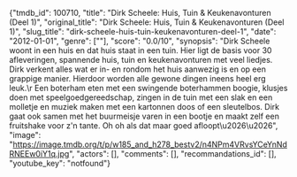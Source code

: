 {"tmdb_id": 100710, "title": "Dirk Scheele: Huis, Tuin & Keukenavonturen (Deel 1)", "original_title": "Dirk Scheele: Huis, Tuin & Keukenavonturen (Deel 1)", "slug_title": "dirk-scheele-huis-tuin-keukenavonturen-deel-1", "date": "2012-01-01", "genre": [""], "score": "0.0/10", "synopsis": "Dirk Scheele woont in een huis en dat huis staat in een tuin. Hier ligt de basis voor 30 afleveringen, spannende huis, tuin en keukenavonturen met veel liedjes. Dirk verkent alles wat er in- en rondom het huis aanwezig is en op een grappige manier. Hierdoor worden alle gewone dingen ineens heel erg leuk.\r Een boterham eten met een swingende boterhammen boogie, klusjes doen met speelgoedgereedschap, zingen in de tuin met een slak en een molletje en muziek maken met een kartonnen doos of een sleutelbos. Dirk gaat ook samen met het buurmeisje varen in een bootje en maakt zelf een fruitshake voor z'n tante. Oh oh als dat maar goed afloopt\u2026\u2026", "image": "https://image.tmdb.org/t/p/w185_and_h278_bestv2/n4NPm4VRvsYCeYnNdRNEEw0iY1q.jpg", "actors": [], "comments": [], "recommandations_id": [], "youtube_key": "notfound"}
